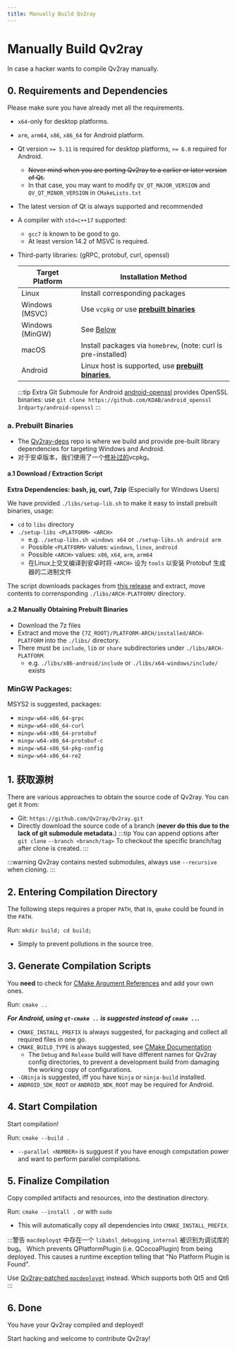 ```yaml
---
title: Manually Build Qv2ray
---
```


# Manually Build Qv2ray

In case a hacker wants to compile Qv2ray manually.

## 0. Requirements and Dependencies

Please make sure you have already met all the requirements.

- `x64`-only for desktop platforms.
- `arm`, `arm64`, `x86`, `x86_64` for Android platform.

- Qt version `>= 5.11` is required for desktop platforms, `>= 6.0` required for Android.
  - ~~Never mind when you are porting Qv2ray to a earlier or later version of Qt.~~
  - In that case, you may want to modify `QV_QT_MAJOR_VERSION` and `QV_QT_MINOR_VERSION` in `CMakeLists.txt`
- The latest version of Qt is always supported and recommended
- A compiler with `std=c++17` supported:
  - `gcc7` is known to be good to go.
  - At least version 14.2 of MSVC is required.

- Third-party libraries: (gRPC, protobuf, curl, openssl)

    | Target Platform | Installation Method                                                         |
    | --------------- | --------------------------------------------------------------------------- |
    | Linux           | Install corresponding packages                                              |
    | Windows (MSVC)  | Use `vcpkg` or use [**prebuilt binaries**](#a-prebuilt-binaries)            |
    | Windows (MinGW) | See [Below](#mingw-packages)                                                |
    | macOS           | Install packages via `homebrew`, (note: curl is pre-installed)              |
    | Android         | Linux host is supported, use [**prebuilt binaries**](#a-prebuilt-binaries), |

    :::tip Extra Git Submoule for Android [android-openssl](https://github.com/KDAB/android_openssl) provides OpenSSL binaries: use `git clone https://github.com/KDAB/android_openssl 3rdparty/android-openssl` :::

### a. Prebuilt Binaries
- The [Qv2ray-deps](https://github.com/Qv2ray/Qv2ray-deps/) repo is where we build and provide pre-built library dependencies for targeting Windows and Android.
- 对于安卓版本，我们使用了一个[修补过的](https://github.com/Qv2ray/Qv2ray-deps/blob/master/0001_vcpkg_fix_curl_android_build.patch)vcpkg。

#### a.1 Download / Extraction Script
**Extra Dependencies: bash, jq, curl, 7zip** (Especially for Windows Users)

We have provided `./libs/setup-lib.sh` to make it easy to install prebuilt binaries, usage:
- `cd` to `libs` directory
- `./setup-libs <PLATFORM> <ARCH>`
  - e.g. `./setup-libs.sh windows x64` or `./setup-libs.sh android arm`
  - Possible `<PLATFORM>` values: `windows`, `linux`, `android`
  - Possible `<ARCH>` values: `x86`, `x64`, `arm`, `arm64`
  - 在Linux上交叉编译到安卓时将 `<ARCH>` 设为 `tools` 以安装 Protobuf 生成器的二进制文件

The script downloads packages from [this release](https://github.com/Qv2ray/Qv2ray-deps/releases/tag/release) and extract, move contents to corrensponding `./libs/ARCH-PLATFORM/` directory.

#### a.2 Manually Obtaining Prebuilt Binaries

- Download the 7z files
- Extract and move the `{7Z_ROOT}/PLATFORM-ARCH/installed/ARCH-PLATFORM` into the `./libs/` directory.
- There must be `include`, `lib` or `share` subdirectories under `./libs/ARCH-PLATFORM`.
  - e.g. `./libs/x86-android/include` or `./libs/x64-windows/include/` exists

### MinGW Packages:
MSYS2 is suggested, packages:
- `mingw-w64-x86_64-grpc`
- `mingw-w64-x86_64-curl`
- `mingw-w64-x86_64-protobuf`
- `mingw-w64-x86_64-protobuf-c`
- `mingw-w64-x86_64-pkg-config`
- `mingw-w64-x86_64-re2`

## 1. 获取源树

There are various approaches to obtain the source code of Qv2ray. You can get it from:
- Git: `https://github.com/Qv2ray/Qv2ray.git`
- Directly download the source code of a branch (**never do this due to the lack of git submodule metadata.**) :::tip You can append options after `git clone` `--branch <branch/tag>` To checkout the specific branch/tag after clone is created. :::

:::warning Qv2ray contains nested submodules, always use `--recursive` when cloning. :::

## 2. Entering Compilation Directory

The following steps requires a proper `PATH`, that is, `qmake` could be found in the `PATH`.

Run: `mkdir build; cd build;`
- Simply to prevent pollutions in the source tree.

## 3. Generate Compilation Scripts

You **need** to check for [CMake Argument References](cmake-argument) and add your own ones.

Run: `cmake ..`

***For Android, using `qt-cmake ..` is suggested instead of `cmake ..`.***

- `CMAKE_INSTALL_PREFIX` is always suggested, for packaging and collect all required files in one go.
- `CMAKE_BUILD_TYPE` is always suggested, see [CMake Documentation](https://cmake.org/cmake/help/latest/variable/CMAKE_BUILD_TYPE.html)
  - The `Debug` and `Release` build will have different names for Qv2ray config directories, to prevent a development build from damaging the working copy of configurations.
- `-GNinja` is suggested, iff you have `Ninja` or `ninja-build` installed.
- `ANDROID_SDK_ROOT` or `ANDROID_NDK_ROOT` may be required for Android.

## 4. Start Compilation

Start compilation!

Run: `cmake --build .`
- `--parallel <NUMBER>` is sugguest if you have enough computation power and want to perform parallel compilations.

## 5. Finalize Compilation

Copy compiled artifacts and resources, into the destination directory.

Run: `cmake --install .` or with `sudo`

- This will automatically copy all dependencies into `CMAKE_INSTALL_PREFIX`.

:::警告 `macdeployqt` 中存在一个 `libabsl_debugging_internal` 被识别为调试库的 bug。 Which prevents QPlatformPlugin (i.e. QCocoaPlugin) from being deployed. This causes a runtime exception telling that "No Platform Plugin is Found".

Use [Qv2ray-patched `macdeployqt`](https://github.com/Qv2ray/macdeployqt-patched) instead. Which supports both Qt5 and Qt6 :::

## 6. Done
You have your Qv2ray compiled and deployed!

Start hacking and welcome to contribute Qv2ray!
